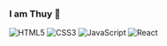 ### I am Thuy 👋

<!--
**buithithuy31/buithithuy31** is a ✨ _special_ ✨ repository because its `README.md` (this file) appears on your GitHub profile.

## Skill & Programming Language
<!-- FrontEnd -->
![HTML5](https://img.shields.io/badge/HTML5-E34F26?style=for-the-badge&logo=html5&logoColor=white)
![CSS3](https://img.shields.io/badge/CSS3-1572B6?style=for-the-badge&logo=css3&logoColor=white)
![JavaScript](https://img.shields.io/badge/JavaScript-323330?style=for-the-badge&logo=javascript&logoColor=F7DF1E)
![React](https://img.shields.io/badge/React-20232A?style=for-the-badge&logo=react&logoColor=61DAFBt)

